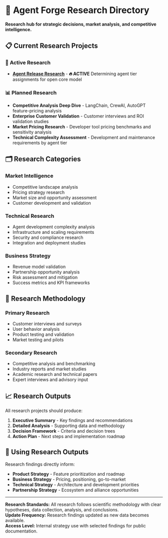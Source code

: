 # 🔬 Agent Forge Research Directory

**Research hub for strategic decisions, market analysis, and competitive intelligence.**

## 📋 Current Research Projects

### 🎯 **Active Research**
- **[Agent Release Research](AGENT_RELEASE_RESEARCH.md)** - **🔥 ACTIVE** Determining agent tier assignments for open core model

### 📊 **Planned Research**
- **Competitive Analysis Deep Dive** - LangChain, CrewAI, AutoGPT feature-pricing analysis
- **Enterprise Customer Validation** - Customer interviews and ROI validation studies  
- **Market Pricing Research** - Developer tool pricing benchmarks and sensitivity analysis
- **Technical Complexity Assessment** - Development and maintenance requirements by agent tier

## 🗂️ Research Categories

### **Market Intelligence**
- Competitive landscape analysis
- Pricing strategy research
- Market size and opportunity assessment
- Customer development and validation

### **Technical Research**
- Agent development complexity analysis
- Infrastructure and scaling requirements
- Security and compliance research
- Integration and deployment studies

### **Business Strategy**
- Revenue model validation
- Partnership opportunity analysis
- Risk assessment and mitigation
- Success metrics and KPI frameworks

## 🎯 Research Methodology

### **Primary Research**
- Customer interviews and surveys
- User behavior analysis
- Product testing and validation
- Market testing and pilots

### **Secondary Research**
- Competitive analysis and benchmarking
- Industry reports and market studies
- Academic research and technical papers
- Expert interviews and advisory input

## 📈 Research Outputs

All research projects should produce:
1. **Executive Summary** - Key findings and recommendations
2. **Detailed Analysis** - Supporting data and methodology
3. **Decision Framework** - Criteria and decision trees
4. **Action Plan** - Next steps and implementation roadmap

## 🚀 Using Research Outputs

Research findings directly inform:
- **Product Strategy** - Feature prioritization and roadmap
- **Business Strategy** - Pricing, positioning, go-to-market
- **Technical Strategy** - Architecture and development priorities
- **Partnership Strategy** - Ecosystem and alliance opportunities

---

**Research Standards:** All research follows scientific methodology with clear hypotheses, data collection, analysis, and conclusions.  
**Update Frequency:** Research findings updated as new data becomes available.  
**Access Level:** Internal strategy use with selected findings for public documentation.